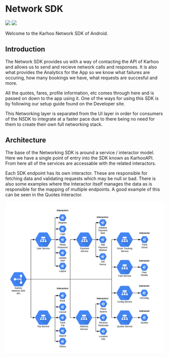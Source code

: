 # Network SDK

![](https://github.com/karhoo/karhoo-android-sdk/workflows/Master%20Branch%20CI/badge.svg) 
![](https://github.com/karhoo/karhoo-android-sdk/workflows/Develop%20Branch%20CI/badge.svg)

Welcome to the Karhoo Network SDK of Android.

## Introduction

The Network SDK provides us with a way of contacting the API of Karhoo and allows us to send and recieve network calls and responses. It is also what provides the Analytics for the App so we know what failures are occuring, how many bookings we have, what requests are succesful and more.

All the quotes, fares, profile information, etc comes through here and is passed on down to the app using it. One of the ways for using this SDK is by following our setup guide found on the Developer site.

This Networking layer is separated from the UI layer in order for consumers of the NSDK to integrate at a faster pace due to there being no need for them to create their own full networking stack.

## Architecture

The base of the Networking SDK is around a service / interactor model. Here we have a single point of entry into the SDK known as KarhooAPI. From here all of the services are accessable with the related interactors. 

Each SDK endpoint has its own interactor. These are responsible for fetching data and validating requests which may be null or bad. There is also some examples where the Interactor itself manages the data as is responsible for the mapping of multiple endpoints. A good example of this can be seen in the Quotes Interactor.

![Network SDK](docs/assets/network_sdk.png)

